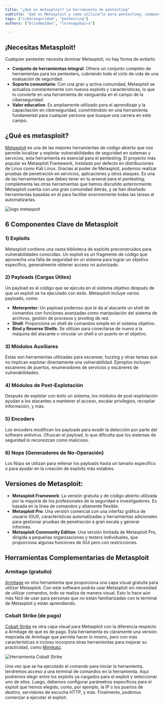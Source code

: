 ```yaml
---
title: "¿Qué es metasploit? La herramienta de pentesting"  
subtitle: "Qué es Metasploit y cómo utilizarlo para pentesting, componentes clave y herramientas complementarias"  
tags: ["ciberseguridad", "pentesting"]  
authors: ["blindma1den", "lorenagubaira"]

---
```


## ¡Necesitas Metasploit!

Cualquier pentester necesita dominar Metasploit; no hay forma de evitarlo:

- **Conjunto de herramientas integral**: Ofrece un conjunto completo de herramientas para los pentesters, cubriendo todo el ciclo de vida de una evaluación de seguridad.
- **Soporte comunitario**: Con una gran y activa comunidad, Metasploit se actualiza constantemente con nuevos exploits y características, lo que lo convierte en una herramienta de vanguardia en el campo de la ciberseguridad.
- **Valor educativo**: Es ampliamente utilizado para el aprendizaje y la capacitación en ciberseguridad, convirtiéndolo en una herramienta fundamental para cualquier persona que busque una carrera en este campo.

## ¿Qué es metasploit?

[Metasploit](https://www.metasploit.com/) es una de las mejores herramientas de código abierto que nos permite localizar y explotar vulnerabilidades de seguridad en sistemas y servicios, esta herramienta es esencial para el pentesting. El proyecto más popular es Metasploit Framework, instalado por defecto en distribuciones de Linux como Kali Linux. Gracias al poder de Metasploit, podemos realizar pruebas de penetración en servicios, aplicaciones y otros ataques. Es una de las herramientas que debes tener en tu arsenal para el pentesting; complementa las otras herramientas que hemos discutido anteriormente. Metasploit cuenta con una gran comunidad detrás, y se han diseñado herramientas basadas en él para facilitar enormemente todas las tareas al automatizarlas.

![logo metaspoit](https://github.com/4GeeksAcademy/cybersecurity-syllabus/blob/main/assets/pentesting-fundamentas/metasploit-logo.jpg?raw=true)

## 6 Componentes Clave de Metasploit

### 1) Exploits

Metasploit contiene una vasta biblioteca de exploits preconstruidos para vulnerabilidades conocidas. Un exploit es un fragmento de código que aprovecha una falla de seguridad en un sistema para lograr un objetivo específico, generalmente obtener acceso no autorizado.

### 2) Payloads (Cargas Útiles)

Un payload es el código que se ejecuta en el sistema objetivo después de que un exploit se ha ejecutado con éxito. Metasploit incluye varios payloads, como:

- **Meterpreter**: Un payload poderoso que le da al atacante un shell de comandos con funciones avanzadas como manipulación del sistema de archivos, gestión de procesos y pivoting de red.
- **Shell**: Proporciona un shell de comandos simple en el sistema objetivo.
- **Bind y Reverse Shells**: Se utilizan para conectarse de nuevo a la máquina del atacante o vincular un shell a un puerto en el objetivo.

### 3) Módulos Auxiliares

Estas son herramientas utilizadas para escanear, fuzzing y otras tareas que no implican explotar directamente una vulnerabilidad. Ejemplos incluyen escáneres de puertos, enumeradores de servicios y escáneres de vulnerabilidades.

### 4) Módulos de Post-Explotación

Después de explotar con éxito un sistema, los módulos de post-explotación ayudan a los atacantes a mantener el acceso, escalar privilegios, recopilar información, y más.

### 5) Encoders

Los encoders modifican los payloads para evadir la detección por parte del software antivirus. Ofuscan el payload, lo que dificulta que los sistemas de seguridad lo reconozcan como malicioso.

### 6) Nops (Generadores de No-Operación)

Los Nops se utilizan para rellenar los payloads hasta un tamaño específico o para ayudar en la creación de exploits más estables.

## Versiones de Metasploit:

- **Metasploit Framework**: La versión gratuita y de código abierto utilizada por la mayoría de los profesionales de la seguridad e investigadores. Es basada en la línea de comandos y altamente flexible.
- **Metasploit Pro**: Una versión comercial con una interfaz gráfica de usuario (GUI), características automatizadas y herramientas adicionales para gestionar pruebas de penetración a gran escala y generar informes.
- **Metasploit Community Edition**: Una versión limitada de Metasploit Pro, dirigida a pequeñas organizaciones y testers individuales, que proporciona algunas funciones de GUI pero con restricciones.

## Herramientas Complementarias de Metasploit

### Armitage (gratuito)

[Armitage](https://www.offensive-security.com/metasploit-unleashed/armitage/) es otra herramienta que proporciona una capa visual gratuita para utilizar Metasploit. Con este software podrás usar Metasploit sin necesidad de utilizar comandos, todo se realiza de manera visual. Esto lo hace aún más fácil de usar para personas que no están familiarizadas con la terminal de Metasploit y están aprendiendo.

### Cobalt Strike (de pago)

[Cobalt Strike](https://www.cobaltstrike.com/) es otra capa visual para Metasploit con la diferencia respecto a Armitage de que es de pago. Esta herramienta es claramente una versión mejorada de Armitage que permite hacer lo mismo, pero con más características e incluso incorpora otras herramientas para mejorar su practicidad, como [Mimikatz](https://github.com/ParrotSec/mimikatz).

![Herramienta Cobalt Strike](https://github.com/4GeeksAcademy/cybersecurity-syllabus/blob/main/assets/metasploitable.png?raw=true)

Una vez que se ha ejecutado el comando para iniciar la herramienta, tendremos acceso a una terminal de comandos en la herramienta. Aquí podremos elegir entre los exploits ya cargados para el exploit y seleccionar uno de ellos. Luego, debemos configurar parámetros específicos para el exploit que hemos elegido, como, por ejemplo, la IP o los puertos de destino, servidores de escucha HTTP, y más. Finalmente, podemos comenzar a ejecutar el exploit.
